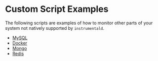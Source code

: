 # Custom Script Examples

The following scripts are examples of how to monitor other parts of your system not natively supported by `instrumentald`.

* [MySQL](mysql/README.md)
* [Docker](docker/README.md)
* [Mongo](mongo/README.md)
* [Redis](redis/README.md)
